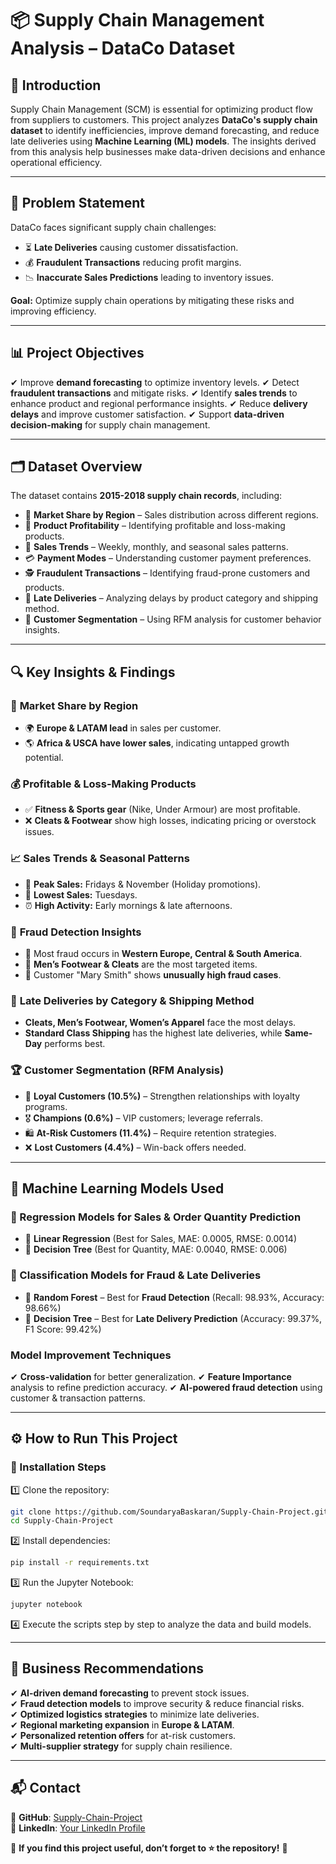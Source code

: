 # 📦 Supply Chain Management Analysis – DataCo Dataset

## 🚀 Introduction
Supply Chain Management (SCM) is essential for optimizing product flow from suppliers to customers. This project analyzes **DataCo's supply chain dataset** to identify inefficiencies, improve demand forecasting, and reduce late deliveries using **Machine Learning (ML) models**. The insights derived from this analysis help businesses make data-driven decisions and enhance operational efficiency.

---

## 🎯 Problem Statement
DataCo faces significant supply chain challenges:
- ⏳ **Late Deliveries** causing customer dissatisfaction.
- 💰 **Fraudulent Transactions** reducing profit margins.
- 📉 **Inaccurate Sales Predictions** leading to inventory issues.

**Goal:** Optimize supply chain operations by mitigating these risks and improving efficiency.

---

## 📊 Project Objectives
✔ Improve **demand forecasting** to optimize inventory levels.
✔ Detect **fraudulent transactions** and mitigate risks.
✔ Identify **sales trends** to enhance product and regional performance insights.
✔ Reduce **delivery delays** and improve customer satisfaction.
✔ Support **data-driven decision-making** for supply chain management.

---

## 🗂 Dataset Overview
The dataset contains **2015-2018 supply chain records**, including:
- 📍 **Market Share by Region** – Sales distribution across different regions.
- 🎯 **Product Profitability** – Identifying profitable and loss-making products.
- 📅 **Sales Trends** – Weekly, monthly, and seasonal sales patterns.
- 💳 **Payment Modes** – Understanding customer payment preferences.
- 🕵 **Fraudulent Transactions** – Identifying fraud-prone customers and products.
- 🚚 **Late Deliveries** – Analyzing delays by product category and shipping method.
- 🎯 **Customer Segmentation** – Using RFM analysis for customer behavior insights.

---

## 🔍 Key Insights & Findings
### 📍 **Market Share by Region**
- 🌍 **Europe & LATAM lead** in sales per customer.
- 🌎 **Africa & USCA have lower sales**, indicating untapped growth potential.

### 💰 **Profitable & Loss-Making Products**
- ✅ **Fitness & Sports gear** (Nike, Under Armour) are most profitable.
- ❌ **Cleats & Footwear** show high losses, indicating pricing or overstock issues.

### 📈 **Sales Trends & Seasonal Patterns**
- 📅 **Peak Sales:** Fridays & November (Holiday promotions).
- 🔽 **Lowest Sales:** Tuesdays.
- ⏰ **High Activity:** Early mornings & late afternoons.

### 🔐 **Fraud Detection Insights**
- 🚩 Most fraud occurs in **Western Europe, Central & South America**.
- 🚨 **Men’s Footwear & Cleats** are the most targeted items.
- 👤 Customer "Mary Smith" shows **unusually high fraud cases**.

### 🚛 **Late Deliveries by Category & Shipping Method**
- **Cleats, Men’s Footwear, Women’s Apparel** face the most delays.
- **Standard Class Shipping** has the highest late deliveries, while **Same-Day** performs best.

### 🏆 **Customer Segmentation (RFM Analysis)**
- 👑 **Loyal Customers (10.5%)** – Strengthen relationships with loyalty programs.
- 🎖 **Champions (0.6%)** – VIP customers; leverage referrals.
- 🛍 **At-Risk Customers (11.4%)** – Require retention strategies.
- ❌ **Lost Customers (4.4%)** – Win-back offers needed.

---

## 🤖 Machine Learning Models Used
### **📌 Regression Models for Sales & Order Quantity Prediction**
- 🔹 **Linear Regression** (Best for Sales, MAE: 0.0005, RMSE: 0.0014)
- 🔹 **Decision Tree** (Best for Quantity, MAE: 0.0040, RMSE: 0.006)

### **📌 Classification Models for Fraud & Late Deliveries**
- 🔹 **Random Forest** – Best for **Fraud Detection** (Recall: 98.93%, Accuracy: 98.66%)
- 🔹 **Decision Tree** – Best for **Late Delivery Prediction** (Accuracy: 99.37%, F1 Score: 99.42%)

### **Model Improvement Techniques**
✔ **Cross-validation** for better generalization.
✔ **Feature Importance** analysis to refine prediction accuracy.
✔ **AI-powered fraud detection** using customer & transaction patterns.

---

## ⚙ How to Run This Project
### **🔧 Installation Steps**
1️⃣ Clone the repository:
   ```sh
   git clone https://github.com/SoundaryaBaskaran/Supply-Chain-Project.git
   cd Supply-Chain-Project
   ```
2️⃣ Install dependencies:
   ```sh
   pip install -r requirements.txt
   ```
3️⃣ Run the Jupyter Notebook:
   ```sh
   jupyter notebook
   ```
4️⃣ Execute the scripts step by step to analyze the data and build models.

---

## 📢 Business Recommendations
✔ **AI-driven demand forecasting** to prevent stock issues.  
✔ **Fraud detection models** to improve security & reduce financial risks.  
✔ **Optimized logistics strategies** to minimize late deliveries.  
✔ **Regional marketing expansion** in **Europe & LATAM**.  
✔ **Personalized retention offers** for at-risk customers.  
✔ **Multi-supplier strategy** for supply chain resilience.  

---

## 📬 Contact
🔗 **GitHub**: [Supply-Chain-Project](https://github.com/SoundaryaBaskaran/Supply-Chain-Project)  
🔗 **LinkedIn**: [Your LinkedIn Profile](https://www.linkedin.com/in/soundaryabaskaran/)  

🙌 **If you find this project useful, don’t forget to ⭐ the repository!** 🚀

